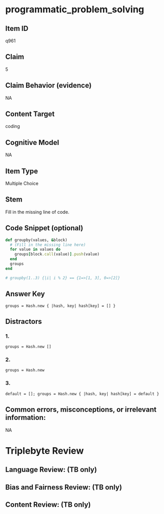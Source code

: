 # programmatic_problem_solving

## Item ID
q961

## Claim
5

## Claim Behavior (evidence)
NA

## Content Target
coding

## Cognitive Model
NA

## Item Type
Multiple Choice

## Stem
Fill in the missing line of code.

## Code Snippet (optional)
```ruby
def groupby(values, &block)
  # (Fill in the missing line here)
  for value in values do
    groups[block.call(value)].push(value)
  end
  groups
end

# groupby(1..3) {|i| i % 2} == {1=>[1, 3], 0=>[2]}
```

## Answer Key
`groups = Hash.new { |hash, key| hash[key] = [] }`

## Distractors

### 1.
`groups = Hash.new []`

### 2.
`groups = Hash.new`

### 3.
`default = []; groups = Hash.new { |hash, key| hash[key] = default }`

## Common errors, misconceptions, or irrelevant information:
NA

# Triplebyte Review


## Language Review: (TB only)


## Bias and Fairness Review: (TB only)


## Content Review: (TB only)

